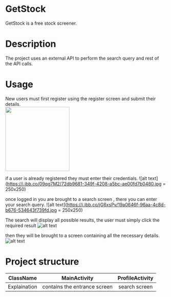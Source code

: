 # GetStock
GetStock is a free stock screener.

# Description
The project uses an external API to perform the search query and rest of the API calls.

# Usage
New users must first register using the register screen and submit their details.
<br/>
<img src="https://i.ibb.co/c1nnrQJ/7f2e5b06-73ff-433d-8f69-557469a9a295.jpg" width="200" />

if a user is already registered they must enter their credentials.
![alt text](https://i.ibb.co/09qg7M2/72db9681-349f-4208-a5bc-ae00fd7b0480.jpg = 250x250)

once logged in you are brought to a search screen , there you can enter your search query.
![alt text](https://i.ibb.co/jG6xsPv/19a0646f-96aa-4c8d-b676-534643f739fd.jpg = 250x250)

The search will display all possible results, the user must simply click the required result
![alt text](https://i.ibb.co/Cbf32vp/b3c01849-0ddf-43c0-9ae3-98ddaba54261.jpg)

then they will be brought to a screen containing all the necessary details.
![alt text](https://i.ibb.co/42jxQzZ/051b652f-5658-453a-99c8-58a64d85b464.jpg)

# Project structure
| ClassName | MainActivity  | ProfileActivity  |
| :---:   | :-: | :-: |
| Explaination | contains the entrance screen | search screen |
